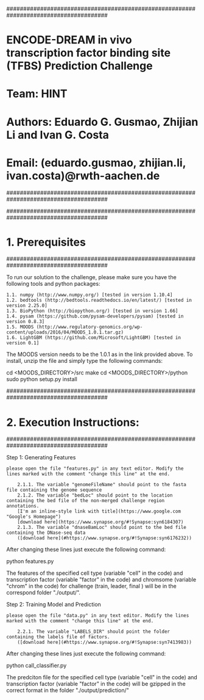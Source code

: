 ######################################################################################
# ENCODE-DREAM in vivo transcription factor binding site (TFBS) Prediction Challenge
# Team: HINT
# Authors: Eduardo G. Gusmao, Zhijian Li and Ivan G. Costa
# Email: (eduardo.gusmao, zhijian.li, ivan.costa)@rwth-aachen.de
######################################################################################

######################################################################################
# 1. Prerequisites
######################################################################################

To run our solution to the challenge, please make sure you have the following tools and python packages:

	1.1. numpy (http://www.numpy.org/) [tested in version 1.10.4]
	1.2. bedtools (http://bedtools.readthedocs.io/en/latest/) [tested in version 2.25.0]
	1.3. BioPython (http://biopython.org/) [tested in version 1.66]
	1.4. pysam (https://github.com/pysam-developers/pysam) [tested in version 0.8.3]
	1.5. MOODS (http://www.regulatory-genomics.org/wp-content/uploads/2016/04/MOODS_1.0.1.tar.gz)
	1.6. LightGBM (https://github.com/Microsoft/LightGBM) [tested in version 0.1]

The MOODS version needs to be the 1.0.1 as in the link provided above. To install, unzip the file and simply type the following commands:

cd <MOODS_DIRECTORY>/src
make
cd <MOODS_DIRECTORY>/python
sudo python setup.py install

######################################################################################
# 2. Execution Instructions:
######################################################################################

Step 1: Generating Features
	
	please open the file "features.py" in any text editor. Modify the lines marked with the comment "change this line" at the end.

		2.1.1. The variable "genomeFileName" should point to the fasta file containing the genome sequence
		2.1.2. The variable "bedLoc" should point to the location containing the bed file of the non-merged challenge region annotations.
		[I'm an inline-style link with title](https://www.google.com "Google's Homepage")
		[download here](https://www.synapse.org/#!Synapse:syn6184307)
		2.1.3. The variable "dnaseBamLoc" should point to the bed file containing the DNase-seq data
		([download here](#https://www.synapse.org/#!Synapse:syn6176232))

After changing these lines just execute the following command:

python features.py

The features of the specified cell type (variable "cell" in the code) and transcription factor (variable "factor" in the code) 
and chromsome (variable "chrom" in the code) for challenge (train, leader, final ) will be in the correspond folder "./output/". 

Step 2: Training Model and Prediction
	
	please open the file "data.py" in any text editor. Modify the lines marked with the comment "change this line" at the end.

		2.2.1. The variable "LABELS_DIR" should point the folder containing the labels file of factors.
		([download here](#https://www.synapse.org/#!Synapse:syn7413983))

After changing these lines just execute the following command:

python call_classifier.py

The predciton file for the specified cell type (variable "cell" in the code) and transcription factor (variable "factor" in the code) 
will be gzipped in the correct format in the folder "./output/prediction/"


